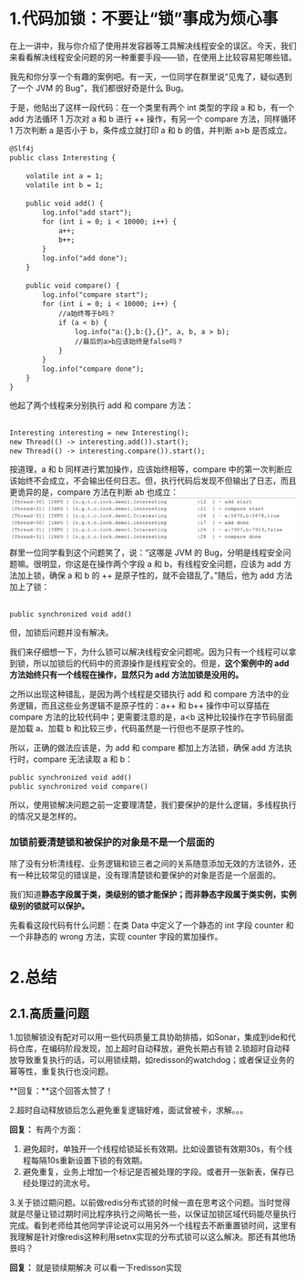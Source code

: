 # 1.代码加锁：不要让“锁”事成为烦心事

在上一讲中，我与你介绍了使用并发容器等工具解决线程安全的误区。今天，我们来看看解决线程安全问题的另一种重要手段——锁，在使用上比较容易犯哪些错。

我先和你分享一个有趣的案例吧。有一天，一位同学在群里说“见鬼了，疑似遇到了一个 JVM 的 Bug”，我们都很好奇是什么 Bug。

于是，他贴出了这样一段代码：在一个类里有两个 int 类型的字段 a 和 b，有一个 add 方法循环 1 万次对 a 和 b 进行 ++ 操作，有另一个 compare 方法，同样循环 1 万次判断 a 是否小于 b，条件成立就打印 a 和 b 的值，并判断 a>b 是否成立。

```
@Slf4j
public class Interesting {

    volatile int a = 1;
    volatile int b = 1;

    public void add() {
        log.info("add start");
        for (int i = 0; i < 10000; i++) {
            a++;
            b++;
        }
        log.info("add done");
    }

    public void compare() {
        log.info("compare start");
        for (int i = 0; i < 10000; i++) {
            //a始终等于b吗？
            if (a < b) {
                log.info("a:{},b:{},{}", a, b, a > b);
                //最后的a>b应该始终是false吗？
            }
        }
        log.info("compare done");
    }
}
```

他起了两个线程来分别执行 add 和 compare 方法：


```

Interesting interesting = new Interesting();
new Thread(() -> interesting.add()).start();
new Thread(() -> interesting.compare()).start();
```

按道理，a 和 b 同样进行累加操作，应该始终相等，compare 中的第一次判断应该始终不会成立，不会输出任何日志。但，执行代码后发现不但输出了日志，而且更诡异的是，compare 方法在判断 ab 也成立：
![](/static/image/9ec61aada64ac6d38681dd199c0ee61d.png)
群里一位同学看到这个问题笑了，说：“这哪是 JVM 的 Bug，分明是线程安全问题嘛。很明显，你这是在操作两个字段 a 和 b，有线程安全问题，应该为 add 方法加上锁，确保 a 和 b 的 ++ 是原子性的，就不会错乱了。”随后，他为 add 方法加上了锁：


```

public synchronized void add()
```
但，加锁后问题并没有解决。

我们来仔细想一下，为什么锁可以解决线程安全问题呢。因为只有一个线程可以拿到锁，所以加锁后的代码中的资源操作是线程安全的。但是，**这个案例中的 add 方法始终只有一个线程在操作，显然只为 add 方法加锁是没用的。**

之所以出现这种错乱，是因为两个线程是交错执行 add 和 compare 方法中的业务逻辑，而且这些业务逻辑不是原子性的：a++ 和 b++ 操作中可以穿插在 compare 方法的比较代码中；更需要注意的是，a<b 这种比较操作在字节码层面是加载 a、加载 b 和比较三步，代码虽然是一行但也不是原子性的。

所以，正确的做法应该是，为 add 和 compare 都加上方法锁，确保 add 方法执行时，compare 无法读取 a 和 b：

```
public synchronized void add()
public synchronized void compare()
```

所以，使用锁解决问题之前一定要理清楚，我们要保护的是什么逻辑，多线程执行的情况又是怎样的。

### 加锁前要清楚锁和被保护的对象是不是一个层面的

除了没有分析清线程、业务逻辑和锁三者之间的关系随意添加无效的方法锁外，还有一种比较常见的错误是，没有理清楚锁和要保护的对象是否是一个层面的。


我们知道**静态字段属于类，类级别的锁才能保护；而非静态字段属于类实例，实例级别的锁就可以保护。**

先看看这段代码有什么问题：在类 Data 中定义了一个静态的 int 字段 counter 和一个非静态的 wrong 方法，实现 counter 字段的累加操作。





# 2.总结
## 2.1.高质量问题
1.加锁解锁没有配对可以用一些代码质量工具协助排插，如Sonar，集成到ide和代码仓库，在编码阶段发现，加上超时自动释放，避免长期占有锁
2.锁超时自动释放导致重复执行的话，可以用锁续期，如redisson的watchdog；或者保证业务的幂等性，重复执行也没问题。

**回复：**这个回答太赞了！

2.超时自动释放锁后怎么避免重复逻辑好难，面试曾被卡，求解。。。

**回复：**
有两个方面：
1. 避免超时，单独开一个线程给锁延长有效期。比如设置锁有效期30s，有个线程每隔10s重新设置下锁的有效期。 
2. 避免重复，业务上增加一个标记是否被处理的字段。或者开一张新表，保存已经处理过的流水号。

3.关于锁过期问题。以前做redis分布式锁的时候一直在思考这个问题。当时觉得就是尽量让锁过期时间比程序执行之间略长一些，以保证加锁区域代码能尽量执行完成。看到老师给其他同学评论说可以用另外一个线程去不断重置锁时间，这里有我理解是针对像redis这种利用setnx实现的分布式锁可以这么解决。那还有其他场景吗？

**回复：**
就是锁续期解决 可以看一下redisson实现